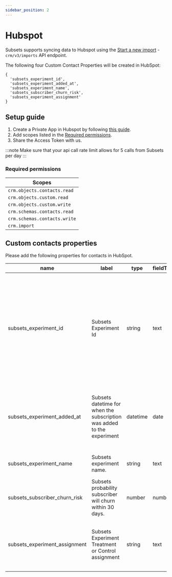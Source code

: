 ```yaml
---
sidebar_position: 2
---
```


# Hubspot

Subsets supports syncing data to Hubspot using the [Start a new import](https://api.hubapi.com/crm/v3/imports/) - `crm/v3/imports` API endpoint.

The following four Custom Contact Properties will be created in HubSpot:
```
{
  'subsets_experiment_id',
  'subsets_experiment_added_at',
  'subsets_experiment_name',
  'subsets_subscriber_churn_risk',
  'subsets_experiment_assignment'
}
```

## Setup guide

1. Create a Private App in Hubspot by following [this guide](https://developers.hubspot.com/docs/guides/apps/private-apps/overview#create-a-private-app).
2. Add scopes listed in the [Required permissions](#req_perm).
3. Share the Access Token with us.

:::note
Make sure that your api call rate limit allows for 5 calls from Subsets per day
:::

### <a name="req_perm"></a> Required permissions
| Scopes   |
| --- |
| `crm.objects.contacts.read`   |
| `crm.objects.custom.read`     |
| `crm.objects.custom.write`    |
| `crm.schemas.contacts.read`   |
| `crm.schemas.contacts.write`  |
| `crm.import`                  |


## Custom contacts properties
Please add the following properties for contacts in HubSpot. 

| name                          | label                                                                  | type     | fieldType | description                                                                                                                                                        | groupName          |
|-------------------------------|------------------------------------------------------------------------|----------|-----------|--------------------------------------------------------------------------------------------------------------------------------------------------------------------|--------------------|
| subsets_experiment_id         | Subsets Experiment Id                                                  | string   | text      | Indicates the contact is selected to participate in a Subsets retention experiment. The experiment id is provided when creating an experiment in Subsets platform. | contactinformation |
| subsets_experiment_added_at   | Subsets datetime for when the subscription was added to the experiment | datetime | date      | Indicates the date and time the contact was selected to participate in a Subsets retention experiment.                                                             | contactinformation |
| subsets_experiment_name       | Subsets experiment name.                                               | string   | text      | Subsets descriptive name of experiment.                                                                                                                            | contactinformation |
| subsets_subscriber_churn_risk | Subsets probability subscriber will churn within 30 days.              | number   | number    | Subsets probability subscriber will churn within 30 days.                                                                                                          | contactinformation |
| subsets_experiment_assignment | Subsets Experiment Treatment or Control assignment                     | string   | text      | Indicates if the subscriber is in the experiments treatment or control group.                                                                                      | contactinformation |

